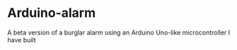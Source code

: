 # Arduino-alarm
A beta version of a burglar alarm using an Arduino Uno-like microcontroller I have built
